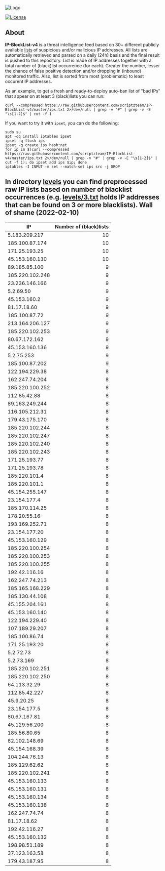 ![Logo](https://i.imgur.com/PyKLAe7.png)

[![License](https://img.shields.io/badge/license-The_Unlicense-red.svg)](https://unlicense.org/)

About
----

**IP-BlockList-v4** is a threat intelligence feed based on 30+ different publicly available [lists](https://github.com/stamparm/maltrail) of suspicious and/or malicious IP addresses. All lists are automatically retrieved and parsed on a daily (24h) basis and the final result is pushed to this repository. List is made of IP addresses together with a total number of (black)list occurrence (for each). Greater the number, lesser the chance of false positive detection and/or dropping in (inbound) monitored traffic. Also, list is sorted from most (problematic) to least occurent IP addresses.

As an example, to get a fresh and ready-to-deploy auto-ban list of "bad IPs" that appear on at least 3 (black)lists you can run:

```
curl --compressed https://raw.githubusercontent.com/scriptzteam/IP-BlockList-v4/master/ips.txt 2>/dev/null | grep -v "#" | grep -v -E "\s[1-2]$" | cut -f 1
```

If you want to try it with `ipset`, you can do the following:

```
sudo su
apt -qq install iptables ipset
ipset -q flush ips
ipset -q create ips hash:net
for ip in $(curl --compressed https://raw.githubusercontent.com/scriptzteam/IP-BlockList-v4/master/ips.txt 2>/dev/null | grep -v "#" | grep -v -E "\s[1-2]$" | cut -f 1); do ipset add ips $ip; done
iptables -I INPUT -m set --match-set ips src -j DROP
```

In directory [levels](levels) you can find preprocessed raw IP lists based on number of blacklist occurrences (e.g. [levels/3.txt](levels/3.txt) holds IP addresses that can be found on 3 or more blacklists).
Wall of shame (2022-02-10)
----

|IP|Number of (black)lists|
|---|--:|
5.183.209.217|10
185.100.87.174|10
171.25.193.25|10
45.153.160.130|10
89.185.85.100|9
185.220.102.248|9
23.236.146.166|9
5.2.69.50|9
45.153.160.2|9
81.17.18.60|9
185.100.87.72|9
213.164.206.127|9
185.220.102.253|9
80.67.172.162|9
45.153.160.136|9
5.2.75.253|9
185.100.87.202|9
122.194.229.38|8
162.247.74.204|8
185.220.100.252|8
112.85.42.88|8
89.163.249.244|8
116.105.212.31|8
179.43.175.170|8
185.220.102.244|8
185.220.102.247|8
185.220.102.240|8
185.220.102.243|8
171.25.193.77|8
171.25.193.78|8
185.220.101.4|8
185.220.101.1|8
45.154.255.147|8
23.154.177.4|8
185.170.114.25|8
178.20.55.16|8
193.169.252.71|8
23.154.177.20|8
45.153.160.129|8
185.220.100.254|8
185.220.100.253|8
185.220.100.255|8
192.42.116.16|8
162.247.74.213|8
185.165.168.229|8
185.130.44.108|8
45.155.204.161|8
45.153.160.140|8
122.194.229.40|8
107.189.29.207|8
185.100.86.74|8
171.25.193.20|8
5.2.72.73|8
5.2.73.169|8
185.220.102.251|8
185.220.102.250|8
64.113.32.29|8
112.85.42.227|8
45.9.20.25|8
23.154.177.5|8
80.67.167.81|8
45.129.56.200|8
185.56.80.65|8
62.102.148.69|8
45.154.168.39|8
104.244.76.13|8
185.129.62.62|8
185.220.102.241|8
45.153.160.133|8
45.153.160.131|8
45.153.160.134|8
45.153.160.138|8
162.247.74.74|8
81.17.18.62|8
192.42.116.27|8
45.153.160.132|8
198.98.51.189|8
37.123.163.58|8
179.43.187.95|8
